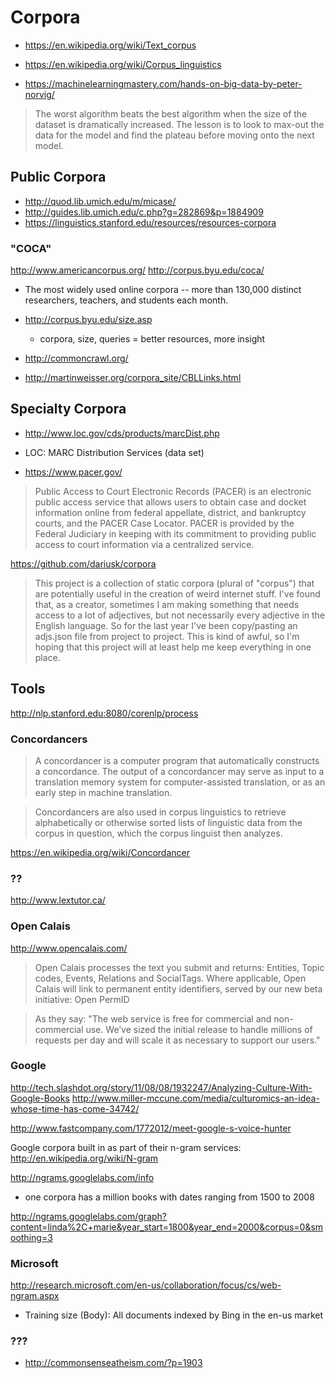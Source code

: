 
# Corpora

* https://en.wikipedia.org/wiki/Text_corpus
* https://en.wikipedia.org/wiki/Corpus_linguistics

* https://machinelearningmastery.com/hands-on-big-data-by-peter-norvig/
> The worst algorithm beats the best algorithm when the size of the dataset is dramatically increased. The lesson is to look to max-out the data for the model and find the plateau before moving onto the next model.


## Public Corpora

* http://quod.lib.umich.edu/m/micase/
* http://guides.lib.umich.edu/c.php?g=282869&p=1884909
* https://linguistics.stanford.edu/resources/resources-corpora

### "COCA" 
http://www.americancorpus.org/
http://corpus.byu.edu/coca/
* The most widely used online corpora -- more than 130,000 distinct researchers, teachers, and students each month. 

* http://corpus.byu.edu/size.asp
	* corpora, size, queries = better resources, more insight

* http://commoncrawl.org/

* http://martinweisser.org/corpora_site/CBLLinks.html



## Specialty Corpora

* http://www.loc.gov/cds/products/marcDist.php

* LOC: MARC Distribution Services (data set)



* https://www.pacer.gov/

> Public Access to Court Electronic Records (PACER) is an electronic public access service that allows users to obtain case and docket information online from federal appellate, district, and bankruptcy courts, and the PACER Case Locator. PACER is provided by the Federal Judiciary in keeping with its commitment to providing public access to court information via a centralized service.


https://github.com/dariusk/corpora

> This project is a collection of static corpora (plural of "corpus") that are potentially useful in the creation of weird internet stuff. I've found that, as a creator, sometimes I am making something that needs access to a lot of adjectives, but not necessarily every adjective in the English language. So for the last year I've been copy/pasting an adjs.json file from project to project. This is kind of awful, so I'm hoping that this project will at least help me keep everything in one place.

## Tools

http://nlp.stanford.edu:8080/corenlp/process

### Concordancers

> A concordancer is a computer program that automatically constructs a concordance. The output of a concordancer may serve as input to a translation memory system for computer-assisted translation, or as an early step in machine translation.

> Concordancers are also used in corpus linguistics to retrieve alphabetically or otherwise sorted lists of linguistic data from the corpus in question, which the corpus linguist then analyzes.

https://en.wikipedia.org/wiki/Concordancer

### ??

http://www.lextutor.ca/


### Open Calais

http://www.opencalais.com/

> Open Calais processes the text you submit and returns: Entities, Topic codes, Events, Relations and SocialTags. Where applicable, Open Calais will link to permanent entity identifiers, served by our new beta initiative: Open PermID

> As they say: "The web service is free for commercial and non-commercial use. We’ve sized the initial release to handle millions of requests per day and will scale it as necessary to support our users."


### Google

http://tech.slashdot.org/story/11/08/08/1932247/Analyzing-Culture-With-Google-Books
http://www.miller-mccune.com/media/culturomics-an-idea-whose-time-has-come-34742/

http://www.fastcompany.com/1772012/meet-google-s-voice-hunter

Google corpora built in as part of their n-gram services:
http://en.wikipedia.org/wiki/N-gram
 
http://ngrams.googlelabs.com/info
- one corpora has a million books with dates ranging from 1500 to 2008

http://ngrams.googlelabs.com/graph?content=linda%2C+marie&year_start=1800&year_end=2000&corpus=0&smoothing=3


### Microsoft

http://research.microsoft.com/en-us/collaboration/focus/cs/web-ngram.aspx
- Training size (Body): All documents indexed by Bing in the en-us market

### ???

* http://commonsenseatheism.com/?p=1903
